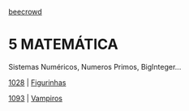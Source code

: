 [beecrowd](https://www.beecrowd.com.br/)
# 5 MATEMÁTICA
Sistemas Numéricos, Numeros Primos, BigInteger...

[1028](/MATEMÁTICA/1028) | [Figurinhas](https://www.beecrowd.com.br/repository/UOJ_1028.html)

[1093](/MATEMÁTICA/1093) | [Vampiros](https://www.beecrowd.com.br/repository/UOJ_1093.html)

